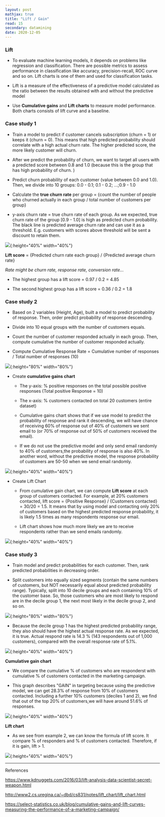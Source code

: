 ```yaml
---
layout: post
mathjax: true
title: "Lift / Gain"
read: 15
secondary: datamining
date: 2020-12-05
---
```

### Lift

- To evaluate machine learning models, it depends on problems like regression and classification. There are possible metrics to assess performance in classification like accuracy, precision-recall, ROC curve and so on. Lift charts is one of them and used for classification tasks.

- Lift is a measure of the effectiveness of a predictive model calculated as the ratio between the results obtained with and without the predictive model

- Use **Cumulative gains** and **Lift charts** to measure model performance. Both charts consists of lift curve and a baseline. 

### Case study 1

- Train a model to predict if customer cancels subscription (churn = 1) or keeps it (churn = 0). This means that high predicted probability should correlate with a high actual churn rate. The higher predicted score, the more likely customer will churn. 

- After we predict the probability of churn, we want to target all users with a predicted score between 0.8 and 1.0 (because this is the group that has high probability of churn. )

- Predict churn probability of each customer (value between 0.0 and 1.0). Then, we divide into 10 groups: 0.0 - 0.1; 0.1 - 0.2; ...;0.9 - 1.0

- Calculate the **true churn rate** per group = {count the number of people who churned actually in each group / total number of customers per group}

- y-axis churn rate = true churn rate of each group. As we expected, true churn rate of the group [0.9 - 1.0] is high as predicted churn probability. The black line is predicted average churn rate and can use it as a threshold. E.g. customers with scores above threshold will be sent a discount to retain them.

![](/sources/lift1.png){:height="40%" width="40%"}

**Lift score** = {Predicted churn rate each group} / {Predicted average churn rate}

*Rate might be churn rate, response rate, conversion rate...*

- The highest group has a lift score = 0.97 / 0.2 = 4.85
  
- The second highest group has a lift score = 0.36 / 0.2 = 1.8

### Case study 2

- Based on 2 variables (Height, Age), built a model to predict probability of response. Then, order predict probability of response descending. 

- Divide into 10 equal groups with the number of customers equals. 

- Count the number of customer responded actually in each group. Then, compute cumulative the number of customer responded actually.

- Compute Cumulative Response Rate = Cumulative number of responses / Total number of responses (10)

![](/sources/lift2.png){:height="80%" width="80%"}

- Create **cumulative gains chart**
    
    + The y-axis: % positive responses on the total possible positive responses (Total positive Response = 10)

    + The x-axis: % customers contacted on total 20 customers (entire dataset)

    + Cumulative gains chart shows that if we use model to predict the probability of response and rank it descending, we will have chance of receiving 60% of response out of 40% of customers we sent email to (or 70% of response out of 50% of customers received the email). 

    + If we do not use the predictive model and only send email randomly to 40% of customers,the probability of response is also 40%. In another word, without the predictive model, the response probability of customers are 50-50 when we send email randomly. 

![](/sources/lift3.png){:height="40%" width="40%"}

- Create Lift Chart

    + From cumulative gain chart, we can compute **Lift score** at each group of customers contacted. For example, at 20% customers contacted, lift score = {Positive Response} / {Customers contacted} = 30/20 = 1.5. It means that by using model and contacting only 20% of customers based on the highest predicted response probability, it is likely 1.5 times as many respondents response our email. 

    + Lift chart shows how much more likely we are to receive respondents rather than we send emails randomly. 

![](/sources/lift4.png){:height="40%" width="40%"}

### Case study 3

- Train model and predict probabilities for each customer. Then, rank predicted probabilities in decreasing order.

- Split customers into equally sized segments (contain the same numbers of customers, but NOT necessarily equal about predicted probability range). Typically, split into 10 decile groups and each containing 10% of the customer base. So, those customers who are most likely to respond are in the decile group 1, the next most likely in the decile group 2, and so on. 

![](/sources/lift5.png){:height="80%" width="80%"}

- Because the decile group 1 has the highest predicted probability range, they also should have the highest actual response rate. As we expected, it is true. Actual respond rate is 14.3 % (143 respondents out of 1,000 customers), compared with the overall response rate of 5.1%.

![](/sources/lift6.png){:height="40%" width="40%"}

**Cumulative gain chart**

- We compare the cumulative % of customers who are responderst with cumulative % of customers contacted in the marketing campaign. 

- This graph describes "GAIN" in targeting because using the predictive model, we can get 28.3% of response from 10% of customers contacted. Including a further 10% customers (deciles 1 and 2), we find that out of the top 20% of customers,we will have around 51.6% of responses. 

![](/sources/lift7.png){:height="40%" width="40%"}

**Lift chart**

- As we see from example 2, we can know the formula of lift score. It compare % of responders and % of customers contacted. Therefore, if it is gain, lift > 1. 

![](/sources/lift8.png){:height="40%" width="40%"}

-----------------------------
References

https://www.kdnuggets.com/2016/03/lift-analysis-data-scientist-secret-weapon.html

http://www2.cs.uregina.ca/~dbd/cs831/notes/lift_chart/lift_chart.html

https://select-statistics.co.uk/blog/cumulative-gains-and-lift-curves-measuring-the-performance-of-a-marketing-campaign/
